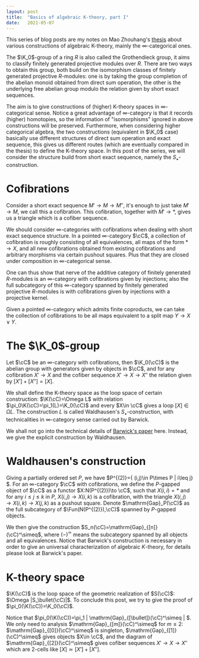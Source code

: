 ```yaml
---
layout: post
title:  "Basics of algebraic K-theory, part I"
date:   2021-05-07
---
```


<script type="text/x-mathjax-config">
    MathJax.Hub.Config({
      tex2jax: {
        inlineMath: [['$','$'], ['\\(','\\)']]
      },
      TeX: {
        extensions: ["AMSmath.js", "AMSsymbols.js", "AMScd.js"]
      },
      displayAlign: "center",
      displayIndent: "2em",
    });
  </script>
  <script type="text/javascript" src="https://cdnjs.cloudflare.com/ajax/libs/mathjax/2.7.1/MathJax.js?config=TeX-MML-AM_CHTML"></script>

<div style="display:none">
$\newcommand{\K}{\mathrm{K}}
\newcommand{\cC}{\mathcal{C}}
\newcommand{\Fun}{\mathrm{Fun}}$
</div>

This series of blog posts are my notes on Mao Zhouhang's [thesis](https://webusers.imj-prg.fr/~zhouhang.mao/M2_memoire.pdf) about various constructions of algebraic K-theory, mainly the $\infty$-categorical ones.

The $\K_0$-group of a ring $R$ is also called the Grothendieck group, it aims to classify finitely generated projective modules over $R$. There are two ways to obtain this group, both build on the isomorphism classes of finitely generated projective $R$-modules: one is by taking the group completion of the abelian monoid obtained from direct sum operation, the other is the underlying free abelian group modulo the relation given by short exact sequences.

The aim is to give constructions of (higher) K-theory spaces in $\infty$-categorical sense. Notice a great advantage of $\infty$-category is that it records (higher) homotopies, so the information of "isomorphisms" ignored in above constructions will be preserved. Furthermore, when considering higher categorical algebra, the two constructions (equivalent in $\K_0$ case) basically use different structures of direct sum operation and exact sequence, this gives us different routes (which are eventually compared in the thesis) to  define the K-theory space. In this post of the series, we will consider the structure build from short exact sequence, namely the $S_\bullet$-construction.

# Cofibrations
Consider a short exact sequence $M'\to M\to M''$, it's enough to just take $M'\to M$, we call this a cofibration. This cofibration, together with $M'\to *$, gives us a triangle which is a cofiber sequence.

We should consider $\infty$-categories with cofibrations when dealing with short exact sequence structure. In a pointed $\infty$-category $\cC$, a collection of cofibration is roughly consisting of all equivalences, all maps of the form $*\to X$, and all new cofibrations obtained from existing cofibrations and arbitrary morphisms via certain pushout squares. Plus that they are closed under composition in $\infty$-categorical sense.

One can thus show that nerve of the additive category of finitely generated $R$-modules is an $\infty$-category with cofibrations given by injections; also the full subcategory of this $\infty$-category spanned by finitely generated projective $R$-modules is with cofibrations given by injections with a projective kernel.

Given a pointed $\infty$-category which admits finite coproducts, we can take the collection of cofibrations to be all maps equivalent to a split map $Y\to X\vee Y$.

# The $\K_0$-group
Let $\cC$ be an $\infty$-category with cofibrations, then $\K_0(\cC)$ is the abelian group with generators given by objects in $\cC$, and for any cofibration $X'\to X$ and the cofiber sequence $X'\to X\to X''$ the relation given by $[X']+[X'']=[X]$.

We shall define the K-theory space as the loop space of certain construction: $\K(\cC)=\Omega L$ with relation $\pi_0\K(\cC)=\pi_1(L)=\K_0(\cC)$ and every $X\in \cC$ gives a loop $[X]\in\Omega L$. The construction $L$ is called Waldhausen's $S_\bullet$-construction, with technicalities in $\infty$-category sense carried out by Barwick.

We shall not go into the technical details of [Barwick's paper](https://arxiv.org/pdf/1204.3607.pdf) here. Instead, we give the explicit construction by Waldhausen.

# Waldhausen's construction
Giving a partially ordered set $P$, we have $P^{(2)}=\{ (i,j)\in P\times P | i\leq j\} $. For an $\infty$-category $\cC$ with cofibrations, we define the $P$-gapped object of $\cC$ as a functor $X:N(P^{(2)})\to \cC$, such that $X(i,i)=*$ and for any $i\leq j\leq k$ in $P$, $X(i,j)\to X(i,k)$ is a cofibration, with the triangle $X(i,j)\to X(i,k) \to X(j,k)$ as a pushout square. Denote $\mathrm{Gap}_P(\cC)$ as the full subcategory of $\Fun(N(P^{(2)}),\cC)$ spanned by $P$-gapped objects.

We then give the construction $S_n(\cC)=\mathrm{Gap}_{[n]}(\cC)^\simeq$, where $(-)^\simeq$ means the subcategory spanned by all objects and all equivalences. Notice that Barwick's construction is necessary in order to give an universal characterization of algebraic $K$-theory, for details please look at Barwick's paper.

# K-theory space
$\K(\cC)$ is the loop space of the geometric realization of $S(\cC)$: $\Omega |S_\bullet(\cC)|$. To conclude this post, we try to give the proof of $\pi_0(\K(\cC))=\K_0(\cC)$.

Notice that $\pi_0(\K(\cC))=\pi_1 | \mathrm{Gap}_{[\bullet]}(\cC)^\simeq | $. We only need to analysis $\mathrm{Gap}_{[m]}(\cC)^\simeq$ for $m\leq 2$: $\mathrm{Gap}_{[0]}(\cC)^\simeq$ is singleton, $\mathrm{Gap}_{[1]}(\cC)^\simeq$ gives objects $X\in \cC$, and the diagram of $\mathrm{Gap}_{[2]}(\cC)^\simeq$ gives cofiber sequences $X'\to X\to X''$ which are 2-cells like $[X]\simeq [X']+[X'']$.
